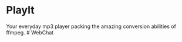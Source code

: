 # PlayIt

Your everyday mp3 player packing the amazing conversion abilities of ffmpeg.
#   W e b C h a t  
 